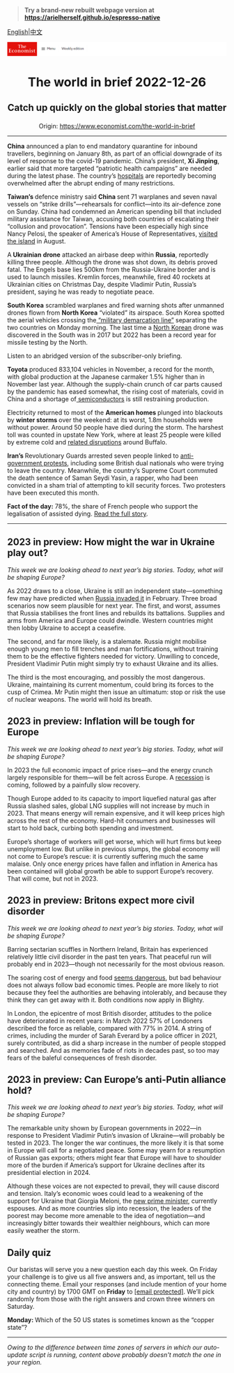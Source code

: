 > **Try a brand-new rebuilt webpage version at https://arielherself.github.io/espresso-native**

[English](https://github.com/arielherself/espresso/blob/main/README.md)|[中文](https://github-com.translate.goog/arielherself/espresso/blob/main/README.md?_x_tr_sl=en&_x_tr_tl=zh-CN&_x_tr_hl=zh-CN&_x_tr_pto=wapp)



![The Economist](menubar.png)

# <p align="center">The world in brief 2022-12-26</p>

## <p align="center">Catch up quickly on the global stories that matter</p>

<p align="center">Origin: <a href="https://www.economist.com/the-world-in-brief">https://www.economist.com/the-world-in-brief</a><hr>

<strong>China</strong> announced a plan to end mandatory quarantine for inbound travellers, beginning on January 8th, as part of an official downgrade of its level of response to the covid-19 pandemic. China’s president, <strong>Xi Jinping</strong>, earlier said that more targeted “patriotic health campaigns” are needed during the latest phase. The country’s [hospitals](https://www.economist.com/china/2022/12/15/our-model-shows-that-chinas-covid-death-toll-could-be-massive) are reportedly becoming overwhelmed after the abrupt ending of many restrictions.

<strong>Taiwan’s </strong>defence ministry said <strong>China </strong>sent 71 warplanes and seven naval vessels on “strike drills”⁠—rehearsals for conflict⁠—into its air-defence zone on Sunday. China had condemned an American spending bill that included military assistance for Taiwan, accusing both countries of escalating their “collusion and provocation”. Tensions have been especially high since Nancy Pelosi, the speaker of America’s House of Representatives, [visited the island](https://www.economist.com/asia/2022/08/03/nancy-pelosi-has-left-taiwan-the-real-crisis-may-be-just-beginning) in August.

A<strong> Ukrainian</strong> <strong>drone</strong> attacked an airbase deep within <strong>Russia</strong>, reportedly killing three people. Although the drone was shot down, its debris proved fatal. The Engels base lies 500km from the Russia-Ukraine border and is used to launch missiles. Kremlin forces, meanwhile, fired 40 rockets at Ukrainian cities on Christmas Day, despite Vladimir Putin, Russia’s president, saying he was ready to negotiate peace.

<strong>South Korea</strong> scrambled warplanes and fired warning shots after unmanned drones flown from <strong>North Korea</strong> “violated” its airspace. South Korea spotted the aerial vehicles crossing the[ “military demarcation line”](https://www.economist.com/the-economist-explains/2013/11/05/why-is-the-border-between-the-koreas-sometimes-called-the-38th-parallel) separating the two countries on Monday morning. The last time a [North Korean](https://www.economist.com/the-economist-reads/2022/10/18/what-to-read-to-understand-north-korea) drone was discovered in the South was in 2017 but 2022 has been a record year for missile testing by the North.

Listen to an abridged version of the subscriber-only briefing.

<strong>Toyota</strong> produced 833,104 vehicles in November, a record for the month, with global production at the Japanese carmaker 1.5% higher than in November last year. Although the supply-chain crunch of car parts caused by the pandemic has eased somewhat, the rising cost of materials, covid in China and a shortage of[ semiconductors](https://www.economist.com/business/2022/09/29/why-some-chipmakers-are-hurting-much-more-than-others) is still restraining production.

Electricity returned to most of the <strong>American homes </strong>plunged into blackouts by <strong>winter storms </strong>over the weekend: at its worst, 1.8m households were without power. Around 50 people have died during the storm. The harshest toll was counted in upstate New York, where at least 25 people were killed by extreme cold and [related disruptions](https://www.economist.com/finance-and-economics/2022/11/24/weather-is-again-determining-economic-outcomes) around Buffalo.

<strong>Iran’s </strong>Revolutionary Guards arrested seven people linked to [anti-government protests](https://www.economist.com/middle-east-and-africa/2022/12/04/irans-rattled-government-may-be-backing-down), including some British dual nationals who were trying to leave the country. Meanwhile, the country’s Supreme Court commuted the death sentence of Saman Seydi Yasin, a rapper, who had been convicted in a sham trial of attempting to kill security forces. Two protesters have been executed this month.

<strong>Fact of the day:</strong> 78%, the share of French people who support the legalisation of assisted dying. [Read the full story](https://www.economist.com/europe/2022/12/20/france-starts-a-debate-on-legalising-assisted-dying).

----------

## 2023 in preview: How might the war in Ukraine play out?

<em>This week we are looking ahead to next year’s big stories. Today, what will be shaping Europe?</em>

As 2022 draws to a close, Ukraine is still an independent state—something few may have predicted when [Russia invaded it](https://www.economist.com/ukraine-crisis) in February. Three broad scenarios now seem plausible for next year. The first, and worst, assumes that Russia stabilises the front lines and rebuilds its battalions. Supplies and arms from America and Europe could dwindle. Western countries might then lobby Ukraine to accept a ceasefire. 

The second, and far more likely, is a stalemate. Russia might mobilise enough young men to fill trenches and man fortifications, without training them to be the effective fighters needed for victory. Unwilling to concede, President Vladimir Putin might simply try to exhaust Ukraine and its allies. 

The third is the most encouraging, and possibly the most dangerous. Ukraine, maintaining its current momentum, could bring its forces to the cusp of Crimea. Mr Putin might then issue an ultimatum: stop or risk the use of nuclear weapons. The world will hold its breath.

## 2023 in preview: Inflation will be tough for Europe

<em>This week we are looking ahead to next year’s big stories. Today, what will be shaping Europe?</em>

In 2023 the full economic impact of price rises—and the energy crunch largely responsible for them—will be felt across Europe. A [recession](https://www.economist.com/the-world-ahead/2022/11/18/why-a-global-recession-is-inevitable-in-2023) is coming, followed by a painfully slow recovery. 

Though Europe added to its capacity to import liquefied natural gas after Russia slashed sales, global LNG supplies will not increase by much in 2023. That means energy will remain expensive, and it will keep prices high across the rest of the economy. Hard-hit consumers and businesses will start to hold back, curbing both spending and investment.

Europe’s shortage of workers will get worse, which will hurt firms but keep unemployment low. But unlike in previous slumps, the global economy will not come to Europe’s rescue: it is currently suffering much the same malaise. Only once energy prices have fallen and inflation in America has been contained will global growth be able to support Europe’s recovery. That will come, but not in 2023.

## 2023 in preview: Britons expect more civil disorder

<em>This week we are looking ahead to next year’s big stories. Today, what will be shaping Europe?</em>

Barring sectarian scuffles in Northern Ireland, Britain has experienced relatively little civil disorder in the past ten years. That peaceful run will probably end in 2023—though not necessarily for the most obvious reason.

The soaring cost of energy and food [seems dangerous](https://www.economist.com/leaders/2022/06/23/a-wave-of-unrest-is-coming-heres-how-to-avert-some-of-it), but bad behaviour does not always follow bad economic times. People are more likely to riot because they feel the authorities are behaving intolerably, and because they think they can get away with it. Both conditions now apply in Blighty. 

In London, the epicentre of most British disorder, attitudes to the police have deteriorated in recent years: in March 2022 57% of Londoners described the force as reliable, compared with 77% in 2014. A string of crimes, including the murder of Sarah Everard by a police officer in 2021, surely contributed, as did a sharp increase in the number of people stopped and searched. And as memories fade of riots in decades past, so too may fears of the baleful consequences of fresh disorder.

## 2023 in preview: Can Europe’s anti-Putin alliance hold?

<em>This week we are looking ahead to next year’s big stories. Today, what will be shaping Europe?</em>

The remarkable unity shown by European governments in 2022—in response to President Vladimir Putin’s invasion of Ukraine—will probably be tested in 2023. The longer the war continues, the more likely it is that some in Europe will call for a negotiated peace. Some may yearn for a resumption of Russian gas exports; others might fear that Europe will have to shoulder more of the burden if America’s support for Ukraine declines after its presidential election in 2024. 

Although these voices are not expected to prevail, they will cause discord and tension. Italy’s economic woes could lead to a weakening of the support for Ukraine that Giorgia Meloni, the [new prime minister](https://www.economist.com/europe/2022/10/22/giorgia-meloni-and-her-allies-take-power-in-italy), currently espouses. And as more countries slip into recession, the leaders of the poorest may become more amenable to the idea of negotiation—and increasingly bitter towards their wealthier neighbours, which can more easily weather the storm. 

## Daily quiz

Our baristas will serve you a new question each day this week. On Friday your challenge is to give us all five answers and, as important, tell us the connecting theme. Email your responses (and include mention of your home city and country) by 1700 GMT on <strong>Friday</strong> to [<span class="__cf_email__" data-cfemail="fbaa8e9281be888b899e888894bb9e989495949692888fd5989496">[email&#160;protected]</span>](https://mail.google.com/mail/?view=cm&amp;fs=1&amp;tf=1&amp;to=QuizEspresso@economist.com). We’ll pick randomly from those with the right answers and crown three winners on Saturday.

<strong>Monday: </strong>Which of the 50 US states is sometimes known as the “copper state”?

----------

*Owing to the difference between time zones of servers in which our auto-update script is running, content above probably doesn't match the one in your region.*
